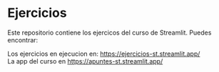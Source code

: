# Ejercicios

Este repositorio contiene los ejercicos del curso de Streamlit.
Puedes encontrar:  

Los ejercicios en ejecucion en:  https://ejercicios-st.streamlit.app/  
La app del curso en https://apuntes-st.streamlit.app/  
